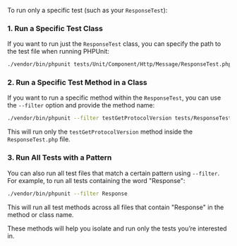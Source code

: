 To run only a specific test (such as your `ResponseTest`):

### 1. **Run a Specific Test Class**

If you want to run just the `ResponseTest` class, you can specify the path to the test file when running PHPUnit:

```bash
./vendor/bin/phpunit tests/Unit/Component/Http/Message/ResponseTest.php --testdox
```

### 2. **Run a Specific Test Method in a Class**

If you want to run a specific method within the `ResponseTest`, you can use the `--filter` option and provide the method name:

```bash
./vendor/bin/phpunit --filter testGetProtocolVersion tests/ResponseTest.php
```

This will run only the `testGetProtocolVersion` method inside the `ResponseTest.php` file.


### 3. **Run All Tests with a Pattern**

You can also run all test files that match a certain pattern using `--filter`. For example, to run all tests containing the word "Response":

```bash
./vendor/bin/phpunit --filter Response
```

This will run all test methods across all files that contain "Response" in the method or class name.

These methods will help you isolate and run only the tests you’re interested in.
